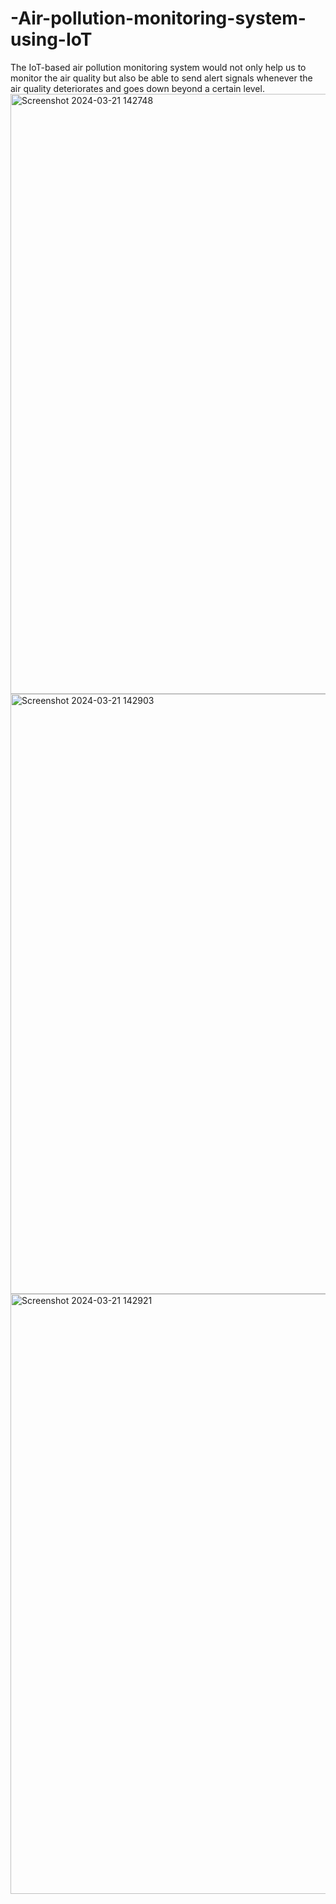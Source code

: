 # -Air-pollution-monitoring-system-using-IoT
The IoT-based air pollution monitoring system would not only help us to monitor the air quality but also be able to send alert signals whenever the air quality deteriorates and goes down beyond a certain level. 
<img width="960" alt="Screenshot 2024-03-21 142748" src="https://github.com/Yaswitha03/-Air-pollution-monitoring-system-using-IoT/assets/139364252/38fc26cd-8c90-4510-a1ed-5c71f9ce9bc9">
<img width="960" alt="Screenshot 2024-03-21 142903" src="https://github.com/Yaswitha03/-Air-pollution-monitoring-system-using-IoT/assets/139364252/47b65605-c214-4120-9c78-af2dcc40600a">
<img width="960" alt="Screenshot 2024-03-21 142921" src="https://github.com/Yaswitha03/-Air-pollution-monitoring-system-using-IoT/assets/139364252/0f5c227f-74ec-41bf-ace9-508daffe7477">
